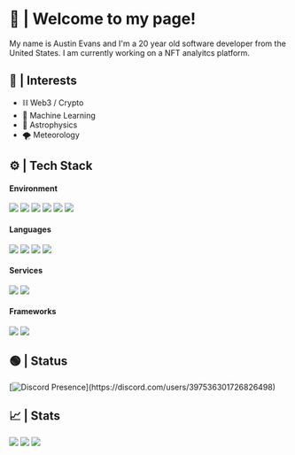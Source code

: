 # 👋 | Welcome to my page!

My name is Austin Evans and I'm a 20 year old software developer from the United States. I am currently working on a NFT analyitcs platform.


## 📄 | Interests 
- ⛓️ Web3 / Crypto
- 🧠 Machine Learning
- 🌌 Astrophysics
- 🌪️ Meteorology


## ⚙️ | Tech Stack

#### Environment
![](https://img.shields.io/badge/OS-Arch_Linux-informational?style=for-the-badge&logo=arch-linux&logoColor=white&color=81a1c1)
![](https://img.shields.io/badge/Display_Mngr-GNOME-informational?style=for-the-badge&logo=gnome&logoColor=white&color=81a1c1)
![](https://img.shields.io/badge/Terminal-GNOME-informational?style=for-the-badge&logo=gnome-terminal&logoColor=white&color=81a1c1)
![](https://img.shields.io/badge/Editor-Neovim-informational?style=for-the-badge&logo=neovim&logoColor=white&color=81a1c1)
![](https://img.shields.io/badge/Shell-Zsh-informational?style=for-the-badge&logo=gnu-bash&logoColor=white&color=81a1c1)
![](https://img.shields.io/badge/Tool-Tmux-informational?style=for-the-badge&logo=tmux&logoColor=white&color=81a1c1)

#### Languages
![](https://img.shields.io/badge/Lang-Go-informational?style=for-the-badge&logo=go&logoColor=white&color=81a1c1)
![](https://img.shields.io/badge/Lang-Typescript-informational?style=for-the-badge&logo=typescript&logoColor=white&color=81a1c1)
![](https://img.shields.io/badge/Lang-Solidity-informational?style=for-the-badge&logo=solidity&logoColor=white&color=81a1c1)
![](https://img.shields.io/badge/Lang-Rust-informational?style=for-the-badge&logo=rust&logoColor=white&color=81a1c1)

#### Services
![](https://img.shields.io/badge/Service-Firebase-informational?style=for-the-badge&logo=firebase&logoColor=white&color=81a1c1)
![](https://img.shields.io/badge/Service-Digital_Ocean-informational?style=for-the-badge&logo=digitalocean&logoColor=white&color=81a1c1)

#### Frameworks
![](https://img.shields.io/badge/Framework-Angular-informational?style=for-the-badge&logo=angular&logoColor=white&color=81a1c1)
![](https://img.shields.io/badge/Framework-Tauri-informational?style=for-the-badge&logo=tauri&logoColor=white&color=81a1c1)


## 🟢 | Status
[![Discord Presence](https://lanyard-profile-readme.vercel.app/api/397536301726826498?theme=dark&animated=true&bg=2e3440&borderRadius=5px&idleMessage=Not%20coding%20atm...)](https://discord.com/users/397536301726826498)


## 📈 | Stats
<img src="http://github-readme-streak-stats.herokuapp.com?user=roguetechh&theme=nord&hide_border=true">
<img src="https://github-readme-stats.vercel.app/api?username=roguetechh&show_icons=true&theme=nord&count_private=true&hide_border=true&include_all_commits=true">
<img src="https://github-readme-stats.vercel.app/api/wakatime?username=roguetechh&theme=nord&hide_border=true&custom_title=Past%207%20Days&layout=compact">
